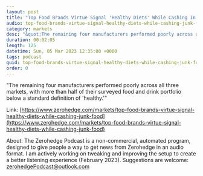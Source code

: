 ```yaml
---
layout: post
title: "Top Food Brands Virtue Signal 'Healthy Diets' While Cashing In On Junk Food"
audio: top-food-brands-virtue-signal-healthy-diets-while-cashing-junk-food-0
category: markets
desc: "&quot;The remaining four manufacturers performed poorly across all three markets, with more than half of their surveyed food and drink portfolio below a standard definition of 'healthy.'&quot; "
duration: 00:02:05
length: 125
datetime: Sun, 05 Mar 2023 12:35:00 +0000
tags: podcast
guid: top-food-brands-virtue-signal-healthy-diets-while-cashing-junk-food-0
order: 0
---
```

&quot;The remaining four manufacturers performed poorly across all three markets, with more than half of their surveyed food and drink portfolio below a standard definition of 'healthy.'&quot; 

Link: [https://www.zerohedge.com/markets/top-food-brands-virtue-signal-healthy-diets-while-cashing-junk-food](https://www.zerohedge.com/markets/top-food-brands-virtue-signal-healthy-diets-while-cashing-junk-food)

About: The Zerohedge Podcast is a non-commercial, automated program, designed to give people a way to get news from Zerohedge in an audio format.  I am actively working on tweaking and improving the setup to create a better listening experience (February 2023).  Suggestions are welcome: [zerohedgePodcast@outlook.com](mailto:zerohedgePodcast@outlook.com)